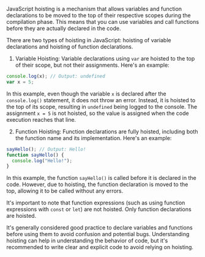 JavaScript hoisting is a mechanism that allows variables and function declarations to be moved to the top of their
respective scopes during the compilation phase. This means that you can use variables and call functions before they are
actually declared in the code.

There are two types of hoisting in JavaScript: hoisting of variable declarations and hoisting of function declarations.

1. Variable Hoisting:
   Variable declarations using `var` are hoisted to the top of their scope, but not their assignments. Here's an
   example:

```javascript
console.log(x); // Output: undefined
var x = 5;
```

In this example, even though the variable `x` is declared after the `console.log()` statement, it does not throw an
error. Instead, it is hoisted to the top of its scope, resulting in `undefined` being logged to the console. The
assignment `x = 5` is not hoisted, so the value is assigned when the code execution reaches that line.

2. Function Hoisting:
   Function declarations are fully hoisted, including both the function name and its implementation. Here's an example:

```javascript
sayHello(); // Output: Hello!
function sayHello() {
  console.log("Hello!");
}
```

In this example, the function `sayHello()` is called before it is declared in the code. However, due to hoisting, the
function declaration is moved to the top, allowing it to be called without any errors.

It's important to note that function expressions (such as using function expressions with `const` or `let`) are not
hoisted. Only function declarations are hoisted.

It's generally considered good practice to declare variables and functions before using them to avoid confusion and
potential bugs. Understanding hoisting can help in understanding the behavior of code, but it's recommended to write
clear and explicit code to avoid relying on hoisting.
